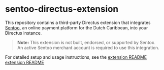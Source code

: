 # sentoo-directus-extension

This repository contains a third-party Directus extension that integrates [Sentoo](https://sentoo.io), an online payment platform for the Dutch Caribbean, into your Directus instance.

> **Note:** This extension is not built, endorsed, or supported by Sentoo. An active Sentoo merchant account is required to use this integration.

For detailed setup and usage instructions, see the [extension README](extension/README.md) [extension README](extension/README.md)
